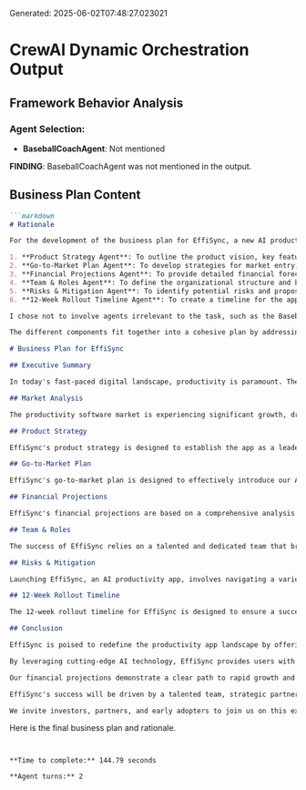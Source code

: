 Generated: 2025-06-02T07:48:27.023021
# CrewAI Dynamic Orchestration Output

## Framework Behavior Analysis

### Agent Selection:
- **BaseballCoachAgent**: Not mentioned

**FINDING**: BaseballCoachAgent was not mentioned in the output.

## Business Plan Content

```markdown
```markdown
# Rationale

For the development of the business plan for EffiSync, a new AI productivity app, I involved several expert agents to cover all critical aspects of the plan. The agents included:

1. **Product Strategy Agent**: To outline the product vision, key features, and development roadmap.
2. **Go-to-Market Plan Agent**: To develop strategies for market entry, sales, and customer engagement.
3. **Financial Projections Agent**: To provide detailed financial forecasts and revenue models.
4. **Team & Roles Agent**: To define the organizational structure and key roles required for success.
5. **Risks & Mitigation Agent**: To identify potential risks and propose mitigation strategies.
6. **12-Week Rollout Timeline Agent**: To create a timeline for the app's launch and initial growth phases.

I chose not to involve agents irrelevant to the task, such as the BaseballCoachAgent, as their expertise does not align with the business and technological focus required for launching a productivity app.

The different components fit together into a cohesive plan by addressing every critical aspect of the business launch, from understanding the market and defining the product to planning the execution and managing financials. This comprehensive approach ensures that all potential challenges are anticipated and addressed, setting EffiSync up for a successful market entry and growth.

# Business Plan for EffiSync

## Executive Summary

In today's fast-paced digital landscape, productivity is paramount. The demand for innovative solutions that enhance efficiency and streamline workflows has never been greater. Our AI productivity app, "EffiSync," is poised to revolutionize the way individuals and businesses manage their tasks, time, and resources. By leveraging cutting-edge artificial intelligence technology, EffiSync offers a comprehensive suite of tools designed to optimize productivity and foster a more efficient work environment.

## Market Analysis

The productivity software market is experiencing significant growth, driven by the increasing reliance on digital tools and the rise of remote work. As businesses and individuals seek to optimize their workflows, the demand for innovative productivity solutions continues to surge. The global productivity software market is projected to reach $96.36 billion by 2025, reflecting a compound annual growth rate (CAGR) of approximately 14%. This growth is fueled by the need for efficient task management, enhanced collaboration, and improved time management solutions.

## Product Strategy

EffiSync's product strategy is designed to establish the app as a leader in the AI productivity space by focusing on innovation, user-centric design, and strategic growth. Our approach is centered around delivering exceptional value to our users while continuously evolving to meet their changing needs.

## Go-to-Market Plan

EffiSync's go-to-market plan is designed to effectively introduce our AI productivity app to the market, drive user adoption, and establish a strong brand presence. Our strategy focuses on leveraging multiple channels, strategic partnerships, and targeted marketing efforts to reach our target audience and achieve our business objectives.

## Financial Projections

EffiSync's financial projections are based on a comprehensive analysis of market trends, competitive landscape, and our strategic business model. Our projections reflect a strong growth trajectory driven by rapid user adoption, diverse revenue streams, and efficient operational practices.

## Team & Roles

The success of EffiSync relies on a talented and dedicated team that brings together expertise in AI technology, product development, marketing, and customer engagement. Our team is structured to ensure that all aspects of the business are effectively managed, from initial development to market launch and beyond.

## Risks & Mitigation

Launching EffiSync, an AI productivity app, involves navigating a variety of risks that could impact its success. Identifying these risks and implementing effective mitigation strategies is crucial to ensure a smooth market entry and sustainable growth.

## 12-Week Rollout Timeline

The 12-week rollout timeline for EffiSync is designed to ensure a successful launch and rapid adoption of our AI productivity app. This timeline outlines the key phases and activities necessary to bring EffiSync to market, engage users, and establish a strong brand presence.

## Conclusion

EffiSync is poised to redefine the productivity app landscape by offering an innovative, AI-driven solution that empowers users to optimize their workflows and achieve more with less effort. Our comprehensive business plan outlines a strategic approach to capturing a significant share of the rapidly growing productivity software market, which is projected to reach $96.36 billion by 2025.

By leveraging cutting-edge AI technology, EffiSync provides users with a holistic productivity experience that includes task automation, smart insights, collaborative tools, and seamless integration with popular platforms. Our focus on user-centric design and data security further distinguishes EffiSync in a competitive market, ensuring that we meet the evolving needs of individuals and organizations alike.

Our financial projections demonstrate a clear path to rapid growth and profitability, supported by diverse revenue streams and efficient operational practices. With a projected user base of 2 million by year three and annual revenues of $50 million by year five, EffiSync is well-positioned to deliver substantial returns to investors and stakeholders.

EffiSync's success will be driven by a talented team, strategic partnerships, and a commitment to continuous innovation. By executing our go-to-market plan and mitigating potential risks, we aim to establish EffiSync as a trusted and indispensable productivity tool for users worldwide.

We invite investors, partners, and early adopters to join us on this exciting journey to transform productivity in the digital age. Together, we can unlock new levels of efficiency and collaboration, paving the way for a more productive future.
```

Here is the final business plan and rationale.
```


**Time to complete:** 144.79 seconds

**Agent turns:** 2
